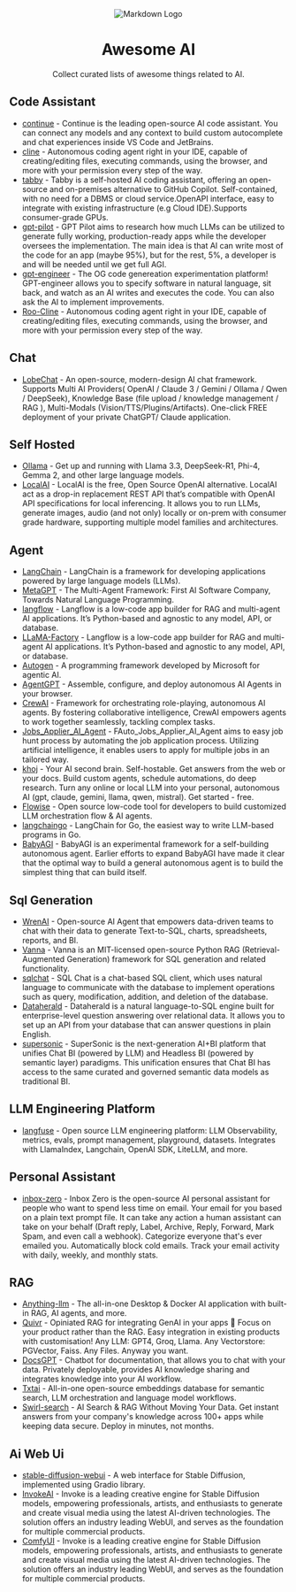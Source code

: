 <div style="text-align:center">
  <img src="https://huntawesome.org/imgs/logo.png" alt="Markdown Logo" />

  # Awesome AI
  
  Collect curated lists of awesome things related to AI.
</div>

## Code Assistant 

- [continue](https://github.com/continuedev/continue) - Continue is the leading open-source AI code assistant. You can connect any models and any context to build custom autocomplete and chat experiences inside VS Code and JetBrains.
- [cline](https://github.com/cline/cline) - Autonomous coding agent right in your IDE, capable of creating/editing files, executing commands, using the browser, and more with your permission every step of the way.
- [tabby](https://github.com/TabbyML/tabby/tree/main) - Tabby is a self-hosted AI coding assistant, offering an open-source and on-premises alternative to GitHub Copilot. Self-contained, with no need for a DBMS or cloud service.OpenAPI interface, easy to integrate with existing infrastructure (e.g Cloud IDE).Supports consumer-grade GPUs.
- [gpt-pilot](https://github.com/Pythagora-io/gpt-pilot) - GPT Pilot aims to research how much LLMs can be utilized to generate fully working, production-ready apps while the developer oversees the implementation. The main idea is that AI can write most of the code for an app (maybe 95%), but for the rest, 5%, a developer is and will be needed until we get full AGI.
- [gpt-engineer](https://github.com/AntonOsika/gpt-engineer) - The OG code genereation experimentation platform! GPT-engineer allows you to specify software in natural language, sit back, and watch as an AI writes and executes the code. You can also ask the AI to implement improvements.
- [Roo-Cline](https://github.com/RooVetGit/Roo-Cline) - Autonomous coding agent right in your IDE, capable of creating/editing files, executing commands, using the browser, and more with your permission every step of the way.

## Chat

- [LobeChat](https://github.com/lobehub/lobe-chat) - An open-source, modern-design AI chat framework. Supports Multi AI Providers( OpenAI / Claude 3 / Gemini / Ollama / Qwen / DeepSeek), Knowledge Base (file upload / knowledge management / RAG ), Multi-Modals (Vision/TTS/Plugins/Artifacts). One-click FREE deployment of your private ChatGPT/ Claude application.

## Self Hosted

- [Ollama](https://github.com/ollama/ollama) - Get up and running with Llama 3.3, DeepSeek-R1, Phi-4, Gemma 2, and other large language models.
- [LocalAI](https://github.com/mudler/LocalAI) - LocalAI is the free, Open Source OpenAI alternative. LocalAI act as a drop-in replacement REST API that’s compatible with OpenAI API specifications for local inferencing. It allows you to run LLMs, generate images, audio (and not only) locally or on-prem with consumer grade hardware, supporting multiple model families and architectures. 

## Agent

- [LangChain](https://github.com/langchain-ai/langchain) - LangChain is a framework for developing applications powered by large language models (LLMs).
- [MetaGPT](https://github.com/geekan/MetaGPT) - The Multi-Agent Framework: First AI Software Company, Towards Natural Language Programming.
- [langflow](https://github.com/langflow-ai/langflow) - Langflow is a low-code app builder for RAG and multi-agent AI applications. It’s Python-based and agnostic to any model, API, or database.
- [LLaMA-Factory](https://github.com/langflow-ai/langflow) - Langflow is a low-code app builder for RAG and multi-agent AI applications. It’s Python-based and agnostic to any model, API, or database.
- [Autogen](https://github.com/microsoft/autogen) - A programming framework developed by Microsoft for agentic AI. 
- [AgentGPT](https://github.com/reworkd/AgentGPT) - Assemble, configure, and deploy autonomous AI Agents in your browser. 
- [CrewAI](https://github.com/crewAIInc/crewAI) - Framework for orchestrating role-playing, autonomous AI agents. By fostering collaborative intelligence, CrewAI empowers agents to work together seamlessly, tackling complex tasks.
- [Jobs_Applier_AI_Agent](https://github.com/feder-cr/Jobs_Applier_AI_Agent) - FAuto_Jobs_Applier_AI_Agent aims to easy job hunt process by automating the job application process. Utilizing artificial intelligence, it enables users to apply for multiple jobs in an tailored way.
- [khoj](https://github.com/khoj-ai/khoj) - Your AI second brain. Self-hostable. Get answers from the web or your docs. Build custom agents, schedule automations, do deep research. Turn any online or local LLM into your personal, autonomous AI (gpt, claude, gemini, llama, qwen, mistral). Get started - free.
- [Flowise](https://github.com/FlowiseAI/Flowise) - Open source low-code tool for developers to build customized LLM orchestration flow & AI agents.
- [langchaingo](https://github.com/tmc/langchaingo) - LangChain for Go, the easiest way to write LLM-based programs in Go.
- [BabyAGI](https://github.com/yoheinakajima/babyagi) - BabyAGI is an experimental framework for a self-building autonomous agent. Earlier efforts to expand BabyAGI have made it clear that the optimal way to build a general autonomous agent is to build the simplest thing that can build itself.

## Sql Generation

- [WrenAI](https://github.com/Canner/WrenAI) - Open-source AI Agent that empowers data-driven teams to chat with their data to generate Text-to-SQL, charts, spreadsheets, reports, and BI.
- [Vanna](https://github.com/vanna-ai/vanna) - Vanna is an MIT-licensed open-source Python RAG (Retrieval-Augmented Generation) framework for SQL generation and related functionality.
- [sqlchat](https://github.com/sqlchat/sqlchat) - SQL Chat is a chat-based SQL client, which uses natural language to communicate with the database to implement operations such as query, modification, addition, and deletion of the database.
- [Dataherald](https://github.com/Dataherald/dataherald) - Dataherald is a natural language-to-SQL engine built for enterprise-level question answering over relational data. It allows you to set up an API from your database that can answer questions in plain English. 
- [supersonic](https://github.com/tencentmusic/supersonic) - SuperSonic is the next-generation AI+BI platform that unifies Chat BI (powered by LLM) and Headless BI (powered by semantic layer) paradigms. This unification ensures that Chat BI has access to the same curated and governed semantic data models as traditional BI.

## LLM Engineering Platform

- [langfuse](https://github.com/langfuse/langfuse) - Open source LLM engineering platform: LLM Observability, metrics, evals, prompt management, playground, datasets. Integrates with LlamaIndex, Langchain, OpenAI SDK, LiteLLM, and more.

## Personal Assistant

- [inbox-zero](https://github.com/elie222/inbox-zero) - Inbox Zero is the open-source AI personal assistant for people who want to spend less time on email. Your email for you based on a plain text prompt file. It can take any action a human assistant can take on your behalf (Draft reply, Label, Archive, Reply, Forward, Mark Spam, and even call a webhook). Categorize everyone that's ever emailed you. Automatically block cold emails. Track your email activity with daily, weekly, and monthly stats.

## RAG

- [Anything-llm](https://github.com/Mintplex-Labs/anything-llm) - The all-in-one Desktop & Docker AI application with built-in RAG, AI agents, and more.
- [Quivr](https://github.com/QuivrHQ/quivr) - Opiniated RAG for integrating GenAI in your apps 🧠 Focus on your product rather than the RAG. Easy integration in existing products with customisation! Any LLM: GPT4, Groq, Llama. Any Vectorstore: PGVector, Faiss. Any Files. Anyway you want.
- [DocsGPT](https://github.com/arc53/docsgpt) - Chatbot for documentation, that allows you to chat with your data. Privately deployable, provides AI knowledge sharing and integrates knowledge into your AI workflow.
- [Txtai](https://github.com/neuml/txtai) - All-in-one open-source embeddings database for semantic search, LLM orchestration and language model workflows.
- [Swirl-search](https://github.com/swirlai/swirl-search) - AI Search & RAG Without Moving Your Data. Get instant answers from your company's knowledge across 100+ apps while keeping data secure. Deploy in minutes, not months.

## Ai Web Ui

- [stable-diffusion-webui](https://github.com/AUTOMATIC1111/stable-diffusion-webui) - A web interface for Stable Diffusion, implemented using Gradio library.
- [InvokeAI](https://github.com/invoke-ai/Invoke) - Invoke is a leading creative engine for Stable Diffusion models, empowering professionals, artists, and enthusiasts to generate and create visual media using the latest AI-driven technologies. The solution offers an industry leading WebUI, and serves as the foundation for multiple commercial products.
- [ComfyUI](https://github.com/comfyanonymous/ComfyUI.git) - Invoke is a leading creative engine for Stable Diffusion models, empowering professionals, artists, and enthusiasts to generate and create visual media using the latest AI-driven technologies. The solution offers an industry leading WebUI, and serves as the foundation for multiple commercial products.
